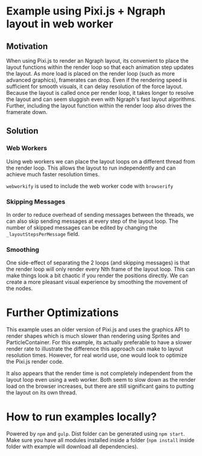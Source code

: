 # Example using Pixi.js + Ngraph layout in web worker

## Motivation
When using Pixi.js to render an Ngraph layout, its convenient to place the layout functions within the render loop so that each animation step updates the layout. As more load is placed on the render loop (such as more advanced graphics), framerates can drop. Even if the rendering speed is sufficient for smooth visuals, it can delay resolution of the force layout. Because the layout is called once per render loop, it takes longer to resolve the layout and can seem sluggish even with Ngraph's fast layout algorithms. Further, including the layout function within the render loop also drives the framerate down.

## Solution
### Web Workers
Using web workers we can place the layout loops on a different thread from the render loop. This allows the layout to run independently and can achieve much faster resolution times. 

`webworkify` is used to include the web worker code with `browserify`

### Skipping Messages
In order to reduce overhead of sending messages between the threads, we can also skip sending messages at every step of the layout loop. The number of skipped messages can be edited by changing the `_layoutStepsPerMessage` field.

### Smoothing
One side-effect of separating the 2 loops (and skipping messages) is that the render loop will only render every Nth frame of the layout loop. This can make things look a bit chaotic if you render the positions directly. We can create a more pleasant visual experience by smoothing the movement of the nodes.

# Further Optimizations
This example uses an older version of Pixi.js and uses the graphics API to render shapes which is much slower than rendering using Sprites and ParticleContainer. For this example, its actually preferable to have a slower render rate to illustrate the difference this approach can make to layout resolution times. However, for real world use, one would look to optimize the Pixi.js render code. 

It also appears that the render time is not completely independent from the layout loop even using a web worker. Both seem to slow down as the render load on the browser increases, but there are still significant gains to putting the layout on its own thread.  

# How to run examples locally?
Powered by `npm` and `gulp`.  Dist folder can be generated using `npm start`. Make sure you have all modules installed inside a folder (`npm install` inside folder with example will download all dependencies). 
